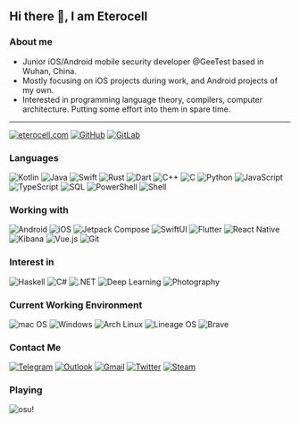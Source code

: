 ## Hi there 👋, I am Eterocell

### About me

* Junior iOS/Android mobile security developer @GeeTest based in Wuhan, China.
* Mostly focusing on iOS projects during work, and Android projects of my own.
* Interested in programming language theory, compilers, computer architecture. Putting some effort into them in spare time.

---

<!-- [![eterocell.com](https://img.shields.io/badge/-eterocell.com-00A98F?style=for-the-badge&logo=About.me&logoColor=FFFFFF)](https://eterocell.com/) ![Powered By](https://img.shields.io/badge/-Powered_By-000?style=for-the-badge) ![Hexo](https://img.shields.io/badge/-Hexo-0E83CD?style=for-the-badge&logo=Hexo&logoColor=FFFFFF) ![And](https://img.shields.io/badge/-And-000?style=for-the-badge) ![Cloudflare](https://img.shields.io/badge/-Cloudflare-F38020?style=for-the-badge&logo=Cloudflare&logoColor=FFFFFF) -->

[![eterocell.com](https://img.shields.io/badge/-eterocell.com-00A98F?&logo=About.me&logoColor=FFFFFF)](https://eterocell.com/) [![GitHub](https://img.shields.io/badge/-GitHub-181717?&logo=GitHub)](https://github.com/Eterocell) [![GitLab](https://img.shields.io/badge/-GitLab-FC6D26?&logo=GitLab&logoColor=FFFFFF)](https://gitlab.com/Eterocell)

### Languages

![Kotlin](https://img.shields.io/badge/-Kotlin-000?&logo=Kotlin)
![Java](https://img.shields.io/badge/-Java-000?&logo=OpenJDK)
![Swift](https://img.shields.io/badge/-Swift-000?&logo=swift)
![Rust](https://img.shields.io/badge/-Rust-000?&logo=Rust)
![Dart](https://img.shields.io/badge/-Dart-000?&logo=dart&logoColor=0175C2)
![C++](https://img.shields.io/badge/-C++-000?&logo=C%2B%2B&logoColor=00599C)
![C](https://img.shields.io/badge/-c-000?&logo=c&logoColor=00599C)
![Python](https://img.shields.io/badge/-Python-000?&logo=python)
![JavaScript](https://img.shields.io/badge/-JavaScript-000?&logo=javascript)
![TypeScript](https://img.shields.io/badge/-TypeScript-000?&logo=typescript)
![SQL](https://img.shields.io/badge/-SQL-000?&logo=sqlite&logoColor=003b57)
![PowerShell](https://img.shields.io/badge/-PowerShell-000?&logo=PowerShell&logoColor=5391FE)
![Shell](https://img.shields.io/badge/-Shell-000?&logo=gnu-bash&logoColor=white)

### Working with

![Android](https://img.shields.io/badge/-Android-000?&logo=android&logoColor=3ddc84)
![iOS](https://img.shields.io/badge/-iOS-000?&logo=xcode)
![Jetpack Compose](https://img.shields.io/badge/-Jetpack_Compose-000?&logo=jetpack%20compose&logoColor=4285F4)
![SwiftUI](https://img.shields.io/badge/-SwiftUI-000?&logo=swift&logoColor=1E46A4)
![Flutter](https://img.shields.io/badge/-Flutter-000?&logo=flutter&logoColor=02569B)
![React Native](https://img.shields.io/badge/React_Native-000?&logo=react&logoColor=61DAFB)
![Kibana](https://img.shields.io/badge/-Kibana-000?&logo=kibana&logoColor=005571)
![Vue.js](https://img.shields.io/badge/-Vue.js-000?&logo=Vue.js&logoColor=4fc08d)
![Git](https://img.shields.io/badge/-Git-000?&logo=git&logoColor=F05032)

### Interest in

![Haskell](https://img.shields.io/badge/-Haskell-000?&logo=haskell&logoColor=5D4F85)
![C#](https://img.shields.io/badge/-C%23-000?&logo=C-Sharp&logoColor=239120)
![.NET](https://img.shields.io/badge/-.NET-000?&logo=.NET&logoColor=512bD4)
![Deep Learning](https://img.shields.io/badge/-Deep_Learning-000?&logo=PyTorch)
![Photography](https://img.shields.io/badge/-Photography-000?&logo=adobe%20lightroom&logoColor=31A8FF)

### Current Working Environment

![mac OS](https://img.shields.io/badge/-macOS-000?&logo=apple)
![Windows](https://img.shields.io/badge/-Windows-000?&logo=windows-11&logoColor=0078D4)
![Arch Linux](https://img.shields.io/badge/Arch_Linux-000?logo=archlinux)
![Lineage OS](https://img.shields.io/badge/LineageOS-000?&logo=lineageos&logoColor=167C80)
![Brave](https://img.shields.io/badge/Brave-000?&logo=brave)

### Contact Me

[![Telegram](https://img.shields.io/badge/Telegram-2CA5E0?&logo=telegram&logoColor=white)](https://t.me/Eterocell)
[![Outlook](https://img.shields.io/badge/eterocell@outlook.com-0078D4?&logo=microsoft-outlook&logoColor=white)](Mailto:eterocell@outlook.com)
[![Gmail](https://img.shields.io/badge/eterocell@gmail.com-D14836?&logo=gmail&logoColor=white)](Mailto:eterocell@gmail.com)
[![Twitter](https://img.shields.io/badge/Eterocell%20-%231DA1F2.svg?&logo=Twitter&logoColor=white)](https://twitter.com/Eterocell/)
[![Steam](https://img.shields.io/badge/Steam%20-%23000000.svg?&logo=steam&logoColor=white)](https://steamcommunity.com/profiles/76561198107269769)

### Playing

![osu!](https://img.shields.io/badge/-osu!-ff66aa?&logo=osu!&logoColor=white)

